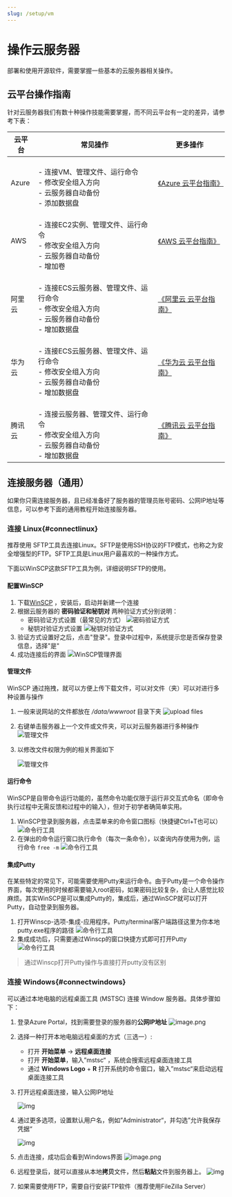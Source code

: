```yaml
---
slug: /setup/vm
---
```


# 操作云服务器

部署和使用开源软件，需要掌握一些基本的云服务器相关操作。

## 云平台操作指南

针对云服务器我们有数十种操作技能需要掌握，而不同云平台有一定的差异，请参考下表：

| 云平台                 | 常见操作            | 更多操作       |
| ---------------------- | --------------------------- | --------------------------- |
| Azure | <br />- 连接VM、管理文件、运行命令<br />- 修改安全组入方向<br /> - 云服务器自动备份<br />- 添加数据盘<br /> | [《Azure 云平台指南》](https://support.websoft9.com/docs/azure/zh) |
| AWS | <br />- 连接EC2实例、管理文件、运行命令<br />- 修改安全组入方向<br /> - 云服务器自动备份<br />- 增加卷<br /> | [《AWS 云平台指南》](https://support.websoft9.com/docs/aws/zh) |
| 阿里云 | <br />- 连接ECS云服务器、管理文件、运行命令<br />- 修改安全组入方向<br /> - 云服务器自动备份<br />- 增加数据盘<br /> | [《阿里云 云平台指南》](https://support.websoft9.com/docs/alibabacloud/zh) |
| 华为云 | <br />- 连接ECS云服务器、管理文件、运行命令<br />- 修改安全组入方向<br /> - 云服务器自动备份<br />- 增加数据盘<br /> | [《华为云 云平台指南》](https://support.websoft9.com/docs/huaweicloud/zh) |
| 腾讯云 | <br />- 连接云服务器、管理文件、运行命令<br />- 修改安全组入方向<br /> - 云服务器自动备份<br />- 增加数据盘<br /> | [《腾讯云 云平台指南》](https://support.websoft9.com/docs/tencentcloud/zh) |

## 连接服务器（通用）

如果你只需连接服务器，且已经准备好了服务器的管理员账号密码、公网IP地址等信息，可以参考下面的通用教程开始连接服务器。

### 连接 Linux{#connectlinux}

推荐使用 SFTP工具去连接Linux。SFTP是使用SSH协议的FTP模式，也称之为安全增强型的FTP。SFTP工具是Linux用户最喜欢的一种操作方式。  

下面以WinSCP这款SFTP工具为例，详细说明SFTP的使用。

#### 配置WinSCP

1. 下载[WinSCP](https://winscp.net/) ，安装后，启动并新建一个连接
2. 根据云服务器的 **密码验证和秘钥对** 两种验证方式分别说明：
   - 密码验证方式设置（最常见的方式）
     ![密码验证方式](http://libs.websoft9.com/Websoft9/DocsPicture/zh/winscp/winscp-newsite.png)
   - 秘钥对验证方式设置
     ![秘钥对验证方式](http://libs.websoft9.com/Websoft9/DocsPicture/zh/winscp/winscp-secrets-websoft9.png)
3. 验证方式设置好之后，点击"登录"。登录中过程中，系统提示您是否保存登录信息，选择"是"
4. 成功连接后的界面
   ![WinSCP管理界面](http://libs.websoft9.com/Websoft9/DocsPicture/zh/winscp/websoft9-winscp-success.png)

#### 管理文件

WinSCP 通过拖拽，就可以方便上传下载文件，可以对文件（夹）可以对进行多种设置与操作

1. 一般来说网站的文件都放在 */data/wwwroot* 目录下夹
   ![upload files](http://libs.websoft9.com/Websoft9/DocsPicture/en/winscp/winscp-dragfile-websoft9.png)

2. 右键单击服务器上一个文件或文件夹，可以对云服务器进行多种操作
   ![管理文件](http://libs.websoft9.com/Websoft9/DocsPicture/zh/winscp/websoft9-winscp-youjian.png)

3. 以修改文件权限为例的相关界面如下

   ![管理文件](http://libs.websoft9.com/Websoft9/DocsPicture/zh/winscp/websoft9-winscp-quanxian.png)

#### 运行命令

WinSCP是自带命令运行功能的，虽然命令功能仅限于运行非交互式命名（即命令执行过程中无需反馈和过程中的输入），但对于初学者确简单实用。

1. WinSCP登录到服务器，点击菜单来的命令窗口图标（快捷键Ctrl+T也可以）
   ![命令行工具](http://libs.websoft9.com/Websoft9/DocsPicture/zh/winscp/winscp-ucmd-websoft9.png)
2. 在弹出的命令运行窗口执行命令（每次一条命令），以查询内存使用为例，运行命令 `free -m`
   ![命令行工具](http://libs.websoft9.com/Websoft9/DocsPicture/zh/winscp/wincp-showmemory-websoft9.png)

#### 集成Putty

在某些特定的常见下，可能需要使用Putty来运行命令。由于Putty是一个命令操作界面，每次使用的时候都需要输入root密码，如果密码比较复杂，会让人感觉比较麻烦。其实WinSCP是可以集成Putty的，集成后，通过WinSCP就可以打开Putty，自动登录到服务器。

1. 打开Winscp-选项-集成-应用程序。Putty/terminal客户端路径这里为你本地putty.exe程序的路径
   ![命令行工具](http://libs.websoft9.com/Websoft9/DocsPicture/zh/winscp/websoft9-winscp-putty.png)
2. 集成成功后，只需要通过Winscp的窗口快捷方式即可打开Putty
   ![命令行工具](http://libs.websoft9.com/Websoft9/DocsPicture/zh/winscp/websoft9-winscp-puttyopen.png)

> 通过Winscp打开Putty操作与直接打开putty没有区别

### 连接 Windows{#connectwindows}

可以通过本地电脑的远程桌面工具 (MSTSC) 连接 Window 服务器。具体步骤如下：

1. 登录Azure Portal，找到需要登录的服务器的**公网IP地址**
   ![image.png](https://libs.websoft9.com/Websoft9/DocsPicture/zh/azure/azure-publicip-websoft9.png)

2. 选择一种打开本地电脑远程桌面的方式（三选一）:

   - 打开 **开始菜单** -> **远程桌面连接**
   - 打开 **开始菜单**，输入”mstsc“ ，系统会搜索远程桌面连接工具
   - 通过 **Windows Logo** + **R** 打开系统的命令窗口，输入”mstsc“来启动远程桌面连接工具

3. 打开远程桌面连接，输入公网IP地址

   ![img](http://libs.websoft9.com/Websoft9/DocsPicture/zh/windows/windows-remote.png)

4. 通过更多选项，设置默认用户名，例如”Administrator“，并勾选”允许我保存凭据“

   ![img](http://libs.websoft9.com/Websoft9/DocsPicture/zh/windows/windows-remote-login.png)

5. 点击连接，成功后会看到Windows界面
   ![image.png](http://libs.websoft9.com/Websoft9/DocsPicture/en/azure/azure-windows2019desktop-websoft9.png)

6. 远程登录后，就可以直接从本地**拷贝**文件，然后**粘贴**文件到服务器上。
   ![img](https://libs.websoft9.com/Websoft9/DocsPicture/en/azure/azure-copyfilewin-websoft9.png)
7. 如果需要使用FTP，需要自行安装FTP软件（推荐使用FileZilla Server）